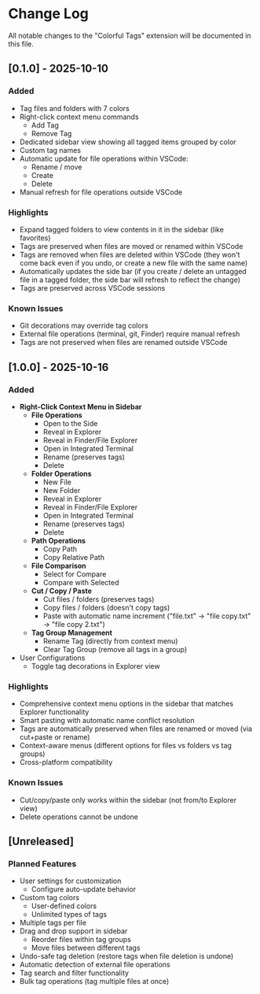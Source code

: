 # Change Log

All notable changes to the "Colorful Tags" extension will be documented in this file.

## [0.1.0] - 2025-10-10

### Added
- Tag files and folders with 7 colors
- Right-click context menu commands
  - Add Tag
  - Remove Tag
- Dedicated sidebar view showing all tagged items grouped by color
- Custom tag names
- Automatic update for file operations within VSCode:
  - Rename / move
  - Create
  - Delete
- Manual refresh for file operations outside VSCode

### Highlights
- Expand tagged folders to view contents in it in the sidebar (like favorites)
- Tags are preserved when files are moved or renamed within VSCode
- Tags are removed when files are deleted within VSCode (they won't come back even if you undo, or create a new file with the same name)
- Automatically updates the side bar (if you create / delete an untagged file in a tagged folder, the side bar will refresh to reflect the change)
- Tags are preserved across VSCode sessions

### Known Issues
- Git decorations may override tag colors
- External file operations (terminal, git, Finder) require manual refresh
- Tags are not preserved when files are renamed outside VSCode

## [1.0.0] - 2025-10-16

### Added
- **Right-Click Context Menu in Sidebar**
  - **File Operations**
    - Open to the Side
    - Reveal in Explorer
    - Reveal in Finder/File Explorer
    - Open in Integrated Terminal
    - Rename (preserves tags)
    - Delete
  - **Folder Operations**
    - New File
    - New Folder
    - Reveal in Explorer
    - Reveal in Finder/File Explorer
    - Open in Integrated Terminal
    - Rename (preserves tags)
    - Delete
  - **Path Operations**
    - Copy Path
    - Copy Relative Path
  - **File Comparison**
    - Select for Compare
    - Compare with Selected
  - **Cut / Copy / Paste**
    - Cut files / folders (preserves tags)
    - Copy files / folders (doesn't copy tags)
    - Paste with automatic name increment ("file.txt" → "file copy.txt" → "file copy 2.txt")
  - **Tag Group Management**
    - Rename Tag (directly from context menu)
    - Clear Tag Group (remove all tags in a group)
- User Configurations
  - Toggle tag decorations in Explorer view


### Highlights
- Comprehensive context menu options in the sidebar that matches Explorer functionality
- Smart pasting with automatic name conflict resolution
- Tags are automatically preserved when files are renamed or moved (via cut+paste or rename)
- Context-aware menus (different options for files vs folders vs tag groups)
- Cross-platform compatibility

### Known Issues
- Cut/copy/paste only works within the sidebar (not from/to Explorer view)
- Delete operations cannot be undone

## [Unreleased]

### Planned Features
- User settings for customization
  - Configure auto-update behavior
- Custom tag colors
  - User-defined colors
  - Unlimited types of tags
- Multiple tags per file
- Drag and drop support in sidebar
  - Reorder files within tag groups
  - Move files between different tags
- Undo-safe tag deletion (restore tags when file deletion is undone)
- Automatic detection of external file operations
- Tag search and filter functionality
- Bulk tag operations (tag multiple files at once)
